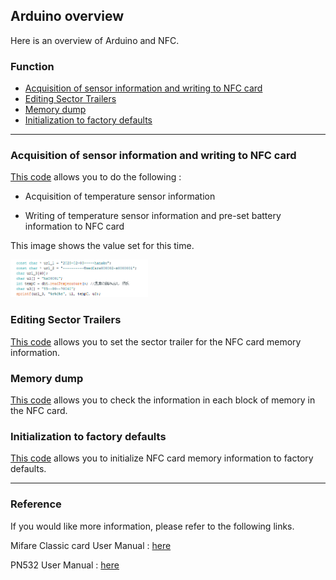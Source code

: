 ## Arduino overview

Here is an overview of Arduino and NFC.

### Function

- [Acquisition of sensor information and writing to NFC card](#acquisition-of-sensor-information-and-writing-to-nfc-card)
- [Editing Sector Trailers](#editing-sector-trailers)
- [Memory dump](#memory-dump)
- [Initialization to factory defaults](#initialization-to-factory-defaults)

---

### Acquisition of sensor information and writing to NFC card

[This code](../arduino-nfc/mifareclassic_addv2.ino) allows you to do the following : 

- Acquisition of temperature sensor information

- Writing of temperature sensor information and pre-set battery information to NFC card

This image shows the value set for this time.

<img src="./images/battery-info.png" width="220px">

### Editing Sector Trailers

[This code](../arduino-nfc/mifareclassic_keyset.ino) allows you to set the sector trailer for the NFC card memory information.

### Memory dump

[This code](../arduino-nfc/mifareclassic_memdump2.ino) allows you to check the information in each block of memory in the NFC card.

### Initialization to factory defaults

[This code](../arduino-nfc/mifareclassic_reset.ino) allows you to initialize NFC card memory information to factory defaults.

---

### Reference

If you would like more information, please refer to the following links.

Mifare Classic card User Manual : [here](https://shop.sonmicro.com/Downloads/MIFARECLASSIC-UM.pdf)

PN532 User Manual : [here](https://www.nxp.com/docs/en/user-guide/141520.pdf)
